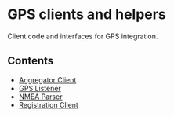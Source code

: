 <!--
Copyright (c) 2023 Boston Dynamics, Inc.  All rights reserved.

Downloading, reproducing, distributing or otherwise using the SDK Software
is subject to the terms and conditions of the Boston Dynamics Software
Development Kit License (20191101-BDSDK-SL).
-->

# GPS clients and helpers

Client code and interfaces for GPS integration.

## Contents

- [Aggregator Client](aggregator_client)
- [GPS Listener](gps_listener)
- [NMEA Parser](NMEAParser)
- [Registration Client](registration_client)
